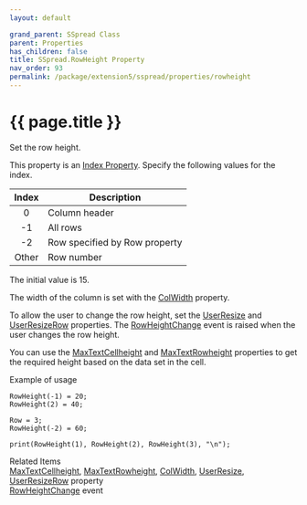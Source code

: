 ```yaml
---
layout: default

grand_parent: SSpread Class
parent: Properties
has_children: false
title: SSpread.RowHeight Property
nav_order: 93
permalink: /package/extension5/sspread/properties/rowheight
---
```

# {{ page.title }}

Set the row height.

This property is an <a href="package/extension5/sspread/#index-property-">Index Property</a>. Specify the following values for the index.

| Index | Description                   |
|:-----:|-------------------------------|
|   0   | Column header                 |
|   -1  | All rows                      |
|   -2  | Row specified by Row property |
| Other | Row number                    |

The initial value is 15.

The width of the column is set with the <a href="/package/extension5/sspread/properties/colwidth">ColWidth</a> property.

To allow the user to change the row height, set the <a href="/package/extension5/sspread/properties/userresize">UserResize</a> and <a href="/package/extension5/sspread/properties/userresizerow">UserResizeRow</a> properties.
The <a href="/package/extension5/sspread/events/rowheightchange">RowHeightChange</a> event is raised when the user changes the row height.

You can use the <a href="/package/extension5/sspread/properties/maxtextcellheight">MaxTextCellheight</a> and <a href="/package/extension5/sspread/properties/maxtextrowheight">MaxTextRowheight</a> properties to get the required height based on the data set in the cell.

Example of usage<br>
```
RowHeight(-1) = 20;
RowHeight(2) = 40;
 
Row = 3;
RowHeight(-2) = 60;
 
print(RowHeight(1), RowHeight(2), RowHeight(3), "\n");
```

Related Items<br>
<a href="/package/extension5/sspread/properties/maxtextcellheight">MaxTextCellheight</a>, <a href="/package/extension5/sspread/properties/maxtextrowheight">MaxTextRowheight</a>, <a href="/package/extension5/sspread/properties/colwidth">ColWidth</a>, <a href="/package/extension5/sspread/properties/userresize">UserResize</a>, <a href="/package/extension5/sspread/properties/userresizerow">UserResizeRow</a>  property<br>
<a href="/package/extension5/sspread/events/rowheightchange">RowHeightChange</a> event